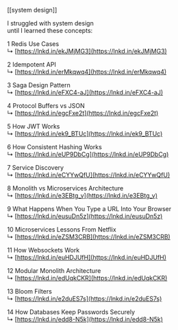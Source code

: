 [[system design]] 

I struggled with system design  
until I learned these concepts:  
  
1 Redis Use Cases  
↳ [https://lnkd.in/ekJMjMG3](https://lnkd.in/ekJMjMG3)  
  
2 Idempotent API  
↳ [https://lnkd.in/erMkqwq4](https://lnkd.in/erMkqwq4)  
  
3 Saga Design Pattern  
↳ [https://lnkd.in/eFXC4-aJ](https://lnkd.in/eFXC4-aJ)  
  
4 Protocol Buffers vs JSON  
↳ [https://lnkd.in/egcFxe2t](https://lnkd.in/egcFxe2t)  
  
5 How JWT Works  
↳ [https://lnkd.in/ek9_BTUc](https://lnkd.in/ek9_BTUc)  
  
6 How Consistent Hashing Works  
↳ [https://lnkd.in/eUP9DbCg](https://lnkd.in/eUP9DbCg)  
  
7 Service Discovery  
↳ [https://lnkd.in/eCYYwQfU](https://lnkd.in/eCYYwQfU)  
  
8 Monolith vs Microservices Architecture  
↳ [https://lnkd.in/e3EBtg_v](https://lnkd.in/e3EBtg_v)  
  
9 What Happens When You Type a URL Into Your Browser  
↳ [https://lnkd.in/eusuDn5z](https://lnkd.in/eusuDn5z)  
  
10 Microservices Lessons From Netflix  
↳ [https://lnkd.in/eZSM3CRB](https://lnkd.in/eZSM3CRB)  
  
11 How Websockets Work  
↳ [https://lnkd.in/euHDJUfH](https://lnkd.in/euHDJUfH)  
  
12 Modular Monolith Architecture  
↳ [https://lnkd.in/edUqkCKR](https://lnkd.in/edUqkCKR)  
  
13 Bloom Filters  
↳ [https://lnkd.in/e2duES7s](https://lnkd.in/e2duES7s)  
  
14 How Databases Keep Passwords Securely  
↳ [https://lnkd.in/edd8-N5k](https://lnkd.in/edd8-N5k)